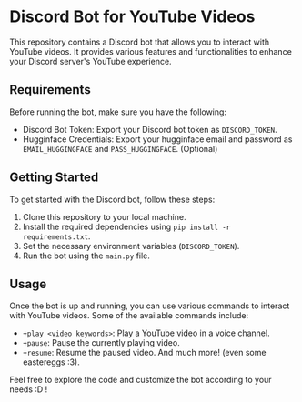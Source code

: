 # Discord Bot for YouTube Videos

This repository contains a Discord bot that allows you to interact with YouTube videos. It provides various features and functionalities to enhance your Discord server's YouTube experience.

## Requirements

Before running the bot, make sure you have the following:

- Discord Bot Token: Export your Discord bot token as `DISCORD_TOKEN`.
- Hugginface Credentials: Export your hugginface email and password as `EMAIL_HUGGINGFACE` and `PASS_HUGGINGFACE`. (Optional)

## Getting Started

To get started with the Discord bot, follow these steps:

1. Clone this repository to your local machine.
2. Install the required dependencies using `pip install -r requirements.txt`.
3. Set the necessary environment variables (`DISCORD_TOKEN`).
4. Run the bot using the `main.py` file.

## Usage

Once the bot is up and running, you can use various commands to interact with YouTube videos. Some of the available commands include:

- `+play <video keywords>`: Play a YouTube video in a voice channel.
- `+pause`: Pause the currently playing video.
- `+resume`: Resume the paused video.
And much more! (even some eastereggs :3).

Feel free to explore the code and customize the bot according to your needs :D !

